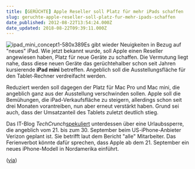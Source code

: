 ```yaml
---
title: [GERÜCHTE] Apple Reseller soll Platz für mehr iPads schaffen
slug: geruchte-apple-reseller-soll-platz-fur-mehr-ipads-schaffen
date_published: 2012-08-22T13:54:24.000Z
date_updated: 2018-08-22T09:39:11.000Z
---
```


![ipad_mini_concept1-580x389](//picdump.thafaker.de/2012/08/ipad_mini_concept1-580x389-100x100.jpg)Es gibt wieder Neuigkeiten in Bezug auf "neues" iPad. Wie jetzt bekannt wurde, soll Apple einen Reseller angewiesen haben, Platz für neue Geräte zu schaffen. Die Vermutung liegt nahe, dass diese neuen Geräte das gerüchtehalber schon seit Jahren kursierende **iPad mini** betreffen. Angeblich soll die Ausstellungsfläche für den Tablet-Rechner verdreifacht werden. 

Reduziert werden soll dagegen der Platz für Mac Pro und Mac mini, die angeblich ganz aus der Ausstellung verschwinden sollen. Apple soll die Bemühungen, die iPad-Verkaufsfläche zu steigern, allerdings schon seit drei Monaten vorantreiben, nun aber erneut verstärkt haben. Grund sei auch, dass der Umsatzanteil des Tablets zuletzt deutlich stieg.

Das IT-Blog *TechCrunch*[spekuliert](http://techcrunch.com/2012/08/21/iphone-5-launch-date/) unterdessen über eine Urlaubssperre, die angeblich vom 21. bis zum 30. September beim US-iPhone-Anbieter Verizon geplant ist. Sie betrifft laut dem Bericht "alle" Mitarbeiter. Das Ferienverbot könnte dafür sprechen, dass Apple ab dem 21. September ein neues iPhone-Modell in Nordamerika einführt.

([via](http://www.heise.de/mac-and-i/meldung/Geruechte-Apple-Reseller-sollen-Platz-fuer-iPad-freiraeumen-US-Mobilfunker-setzt-Urlaubsperre-1672543.html))
